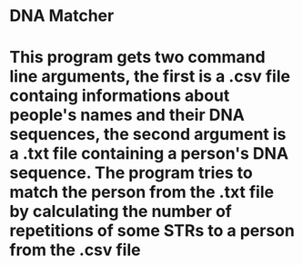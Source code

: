 # DNA Matcher
# This program gets two command line arguments, the first is a .csv file containg informations about people's names and their DNA sequences, the second argument is a .txt file containing a person's DNA sequence. The program tries to match the person from the .txt file by calculating the number of repetitions of some STRs to a person from the .csv file  
